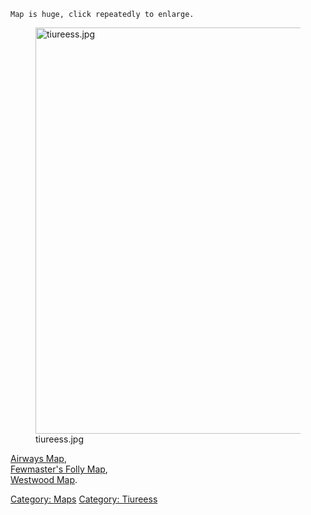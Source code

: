 `Map is huge, click repeatedly to enlarge.`

<figure>
<img src="tiureess.jpg" title="tiureess.jpg" width="650"
alt="tiureess.jpg" />
<figcaption aria-hidden="true">tiureess.jpg</figcaption>
</figure>

[Airways Map](Airways_Map "wikilink"),  
[Fewmaster's Folly Map](Fewmaster's_Folly_Map "wikilink"),  
[Westwood Map](Westwood_Map "wikilink").

[Category: Maps](Category:_Maps "wikilink") [Category:
Tiureess](Category:_Tiureess "wikilink")

